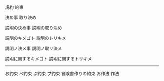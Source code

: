 
規約
約束

決め事
取り決め


説明の決め事
説明の取り決め

説明のキメゴト
説明のトリキメ

説明ノ決メ事
説明ノ取リ決メ

説明に関するキメゴト
説明に関するトリキメ

---

お約束
ぺ約束
ぷ約束
プ約束
冒険書作りの約束
お作法
作法